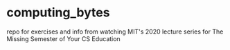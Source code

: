 # computing_bytes
repo for exercises and info from watching MIT's 2020 lecture series for The Missing Semester of Your CS Education
